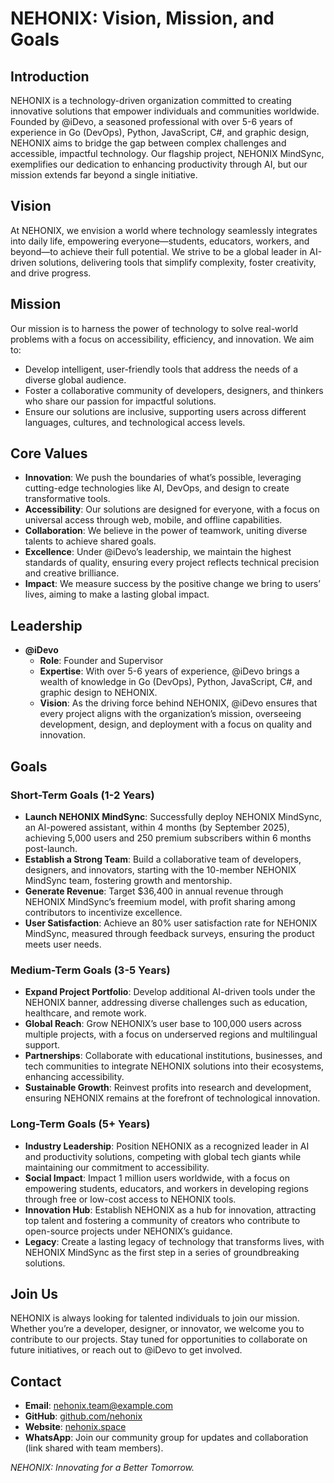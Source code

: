 # NEHONIX: Vision, Mission, and Goals

## Introduction

NEHONIX is a technology-driven organization committed to creating innovative solutions that empower individuals and communities worldwide. Founded by @iDevo, a seasoned professional with over 5-6 years of experience in Go (DevOps), Python, JavaScript, C#, and graphic design, NEHONIX aims to bridge the gap between complex challenges and accessible, impactful technology. Our flagship project, NEHONIX MindSync, exemplifies our dedication to enhancing productivity through AI, but our mission extends far beyond a single initiative.

## Vision

At NEHONIX, we envision a world where technology seamlessly integrates into daily life, empowering everyone—students, educators, workers, and beyond—to achieve their full potential. We strive to be a global leader in AI-driven solutions, delivering tools that simplify complexity, foster creativity, and drive progress.

## Mission

Our mission is to harness the power of technology to solve real-world problems with a focus on accessibility, efficiency, and innovation. We aim to:

- Develop intelligent, user-friendly tools that address the needs of a diverse global audience.
- Foster a collaborative community of developers, designers, and thinkers who share our passion for impactful solutions.
- Ensure our solutions are inclusive, supporting users across different languages, cultures, and technological access levels.

## Core Values

- **Innovation**: We push the boundaries of what’s possible, leveraging cutting-edge technologies like AI, DevOps, and design to create transformative tools.
- **Accessibility**: Our solutions are designed for everyone, with a focus on universal access through web, mobile, and offline capabilities.
- **Collaboration**: We believe in the power of teamwork, uniting diverse talents to achieve shared goals.
- **Excellence**: Under @iDevo’s leadership, we maintain the highest standards of quality, ensuring every project reflects technical precision and creative brilliance.
- **Impact**: We measure success by the positive change we bring to users’ lives, aiming to make a lasting global impact.

## Leadership

- **@iDevo**
  - **Role**: Founder and Supervisor
  - **Expertise**: With over 5-6 years of experience, @iDevo brings a wealth of knowledge in Go (DevOps), Python, JavaScript, C#, and graphic design to NEHONIX.
  - **Vision**: As the driving force behind NEHONIX, @iDevo ensures that every project aligns with the organization’s mission, overseeing development, design, and deployment with a focus on quality and innovation.

## Goals

### Short-Term Goals (1-2 Years)

- **Launch NEHONIX MindSync**: Successfully deploy NEHONIX MindSync, an AI-powered assistant, within 4 months (by September 2025), achieving 5,000 users and 250 premium subscribers within 6 months post-launch.
- **Establish a Strong Team**: Build a collaborative team of developers, designers, and innovators, starting with the 10-member NEHONIX MindSync team, fostering growth and mentorship.
- **Generate Revenue**: Target $36,400 in annual revenue through NEHONIX MindSync’s freemium model, with profit sharing among contributors to incentivize excellence.
- **User Satisfaction**: Achieve an 80% user satisfaction rate for NEHONIX MindSync, measured through feedback surveys, ensuring the product meets user needs.

### Medium-Term Goals (3-5 Years)

- **Expand Project Portfolio**: Develop additional AI-driven tools under the NEHONIX banner, addressing diverse challenges such as education, healthcare, and remote work.
- **Global Reach**: Grow NEHONIX’s user base to 100,000 users across multiple projects, with a focus on underserved regions and multilingual support.
- **Partnerships**: Collaborate with educational institutions, businesses, and tech communities to integrate NEHONIX solutions into their ecosystems, enhancing accessibility.
- **Sustainable Growth**: Reinvest profits into research and development, ensuring NEHONIX remains at the forefront of technological innovation.

### Long-Term Goals (5+ Years)

- **Industry Leadership**: Position NEHONIX as a recognized leader in AI and productivity solutions, competing with global tech giants while maintaining our commitment to accessibility.
- **Social Impact**: Impact 1 million users worldwide, with a focus on empowering students, educators, and workers in developing regions through free or low-cost access to NEHONIX tools.
- **Innovation Hub**: Establish NEHONIX as a hub for innovation, attracting top talent and fostering a community of creators who contribute to open-source projects under NEHONIX’s guidance.
- **Legacy**: Create a lasting legacy of technology that transforms lives, with NEHONIX MindSync as the first step in a series of groundbreaking solutions.

## Join Us

NEHONIX is always looking for talented individuals to join our mission. Whether you’re a developer, designer, or innovator, we welcome you to contribute to our projects. Stay tuned for opportunities to collaborate on future initiatives, or reach out to @iDevo to get involved.

## Contact

- **Email**: [nehonix.team@example.com](mailto:support@nehonix.space)
- **GitHub**: [github.com/nehonix](https://github.com/enterprises/NEHONIX)
- **Website**: [nehonix.space](https://nehonix.space)
- **WhatsApp**: Join our community group for updates and collaboration (link shared with team members).

_NEHONIX: Innovating for a Better Tomorrow._
